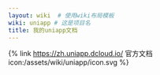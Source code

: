 ```yaml
---
layout: wiki  # 使用wiki布局模板
wiki: uniapp # 这是项目名
title: 我的uniapp文档
---
```


{% link https://zh.uniapp.dcloud.io/ 官方文档 icon:/assets/wiki/uniapp/icon.svg %}